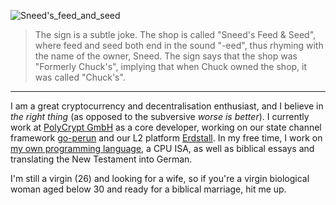 ![Sneed's_feed_and_seed](https://user-images.githubusercontent.com/12518378/157051506-1efba280-c850-4aec-8332-63ec8b9f46c1.png)
> The sign is a subtle joke. The shop is called "Sneed's Feed & Seed", where feed and seed both end in the sound "-eed", thus rhyming with the name of the owner, Sneed. The sign says that the shop was "Formerly Chuck's", implying that when Chuck owned the shop, it was called "Chuck's".

---

I am a great cryptocurrency and decentralisation enthusiast, and I believe in *the right thing* (as opposed to the subversive *worse is better*).
I currently work at [PolyCrypt GmbH](https://polycry.pt) as a core developer, working on our state channel framework [go-perun](https://github.com/perun-network/go-perun) and our L2 platform [Erdstall](https://erdstall.dev).
In my free time, I work on [my own programming language](https://github.com/RmbRT-lang), a CPU ISA, as well as biblical essays and translating the New Testament into German.

I'm still a virgin (26) and looking for a wife, so if you're a virgin biological woman aged below 30 and ready for a biblical marriage, hit me up.
